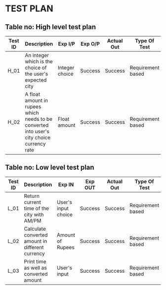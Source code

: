 # TEST PLAN

## Table no: High level test plan

| **Test ID** | **Description**                                              | **Exp I/P** | **Exp O/P** | **Actual Out** |**Type Of Test**  |    
|-------------|--------------------------------------------------------------|------------|-------------|----------------|------------------|
|  H_01       |An integer which is the choice of the user's expected city|Integer choice|Success|Success|Requirement based|
|  H_02       |A float amount in rupees which needs to be converted into user's city choice currency rate|Float amount|Success|Success|Requirement based|

## Table no: Low level test plan

| **Test ID** | **Description**                                              | **Exp IN** | **Exp OUT** | **Actual Out** |**Type Of Test**  |    
|-------------|--------------------------------------------------------------|------------|-------------|----------------|------------------|
|  L_01       |Return current time of the city with AM/PM|User's input choice |Success|Success|Requirement based |
|  L_02       |Calculate converted amount in different currency|Amount of Rupees |Success|Success|Requirement based |
|  L_03       |Print time as well as converted amount|User's input|Success|Success|Requirement based |
